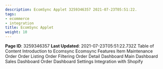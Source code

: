 ```yaml
---
description: EcomSync Applet 3259346357 2021-07-23T05:51:22.
tags:
- ecommerce
- integration
title: EcomSync Applet
weight: 10
---
```


**Page ID**: 3259346357
**Last Updated**: 2021-07-23T05:51:22.732Z
Table of Content
Introduction to Ecomsync
Ecomsync Features
Item Maintenance
Order
Order Listing
Order Filtering
Order Detail
Dashboard
Main Dashboard
Sales Dashboard
Order Dashboard
Settings
Integration with Shopify